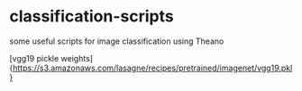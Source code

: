 # classification-scripts
some useful scripts for image classification using Theano

[vgg19 pickle weights]{https://s3.amazonaws.com/lasagne/recipes/pretrained/imagenet/vgg19.pkl}
